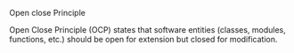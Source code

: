 Open close Principle

Open Close Principle (OCP) states that software entities (classes, modules, functions, etc.) should be open for extension but closed for modification.

